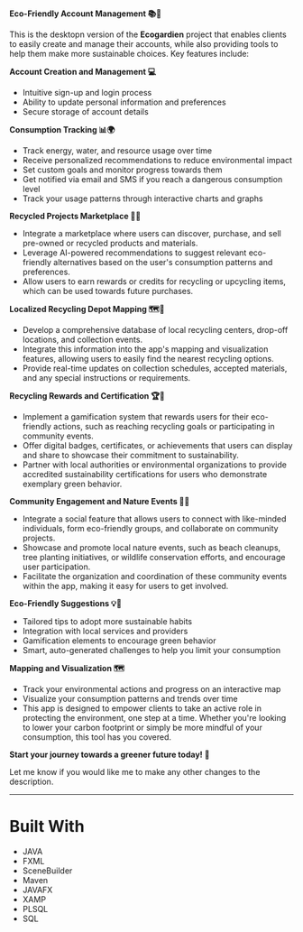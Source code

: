 **Eco-Friendly Account Management 📚🌳**

This is the desktopn version of the **Ecogardien** project that enables clients to easily create and manage their accounts, while also providing tools to help them make more sustainable choices. Key features include:

**Account Creation and Management 💻**
  
  -  Intuitive sign-up and login process
  -  Ability to update personal information and preferences
  -  Secure storage of account details

**Consumption Tracking 📊🌍**

  -  Track energy, water, and resource usage over time
  -  Receive personalized recommendations to reduce environmental impact
  -  Set custom goals and monitor progress towards them
  -  Get notified via email and SMS if you reach a dangerous consumption level
  -  Track your usage patterns through interactive charts and graphs
    
**Recycled Projects Marketplace 🛒🌳**

  -  Integrate a marketplace where users can discover, purchase, and sell pre-owned or recycled products and materials.
  -  Leverage AI-powered recommendations to suggest relevant eco-friendly alternatives based on the user's consumption patterns and preferences.
  -  Allow users to earn rewards or credits for recycling or upcycling items, which can be used towards future purchases.

**Localized Recycling Depot Mapping 🗺️🚮**

  -  Develop a comprehensive database of local recycling centers, drop-off locations, and collection events.
  -  Integrate this information into the app's mapping and visualization features, allowing users to easily find the nearest recycling options.
  -  Provide real-time updates on collection schedules, accepted materials, and any special instructions or requirements.

**Recycling Rewards and Certification 🏆🌱**

  -  Implement a gamification system that rewards users for their eco-friendly actions, such as reaching recycling goals or participating in community events.
  -  Offer digital badges, certificates, or achievements that users can display and share to showcase their commitment to sustainability.
  -  Partner with local authorities or environmental organizations to provide accredited sustainability certifications for users who demonstrate exemplary green behavior.
    
**Community Engagement and Nature Events 👥🌳**
  -  Integrate a social feature that allows users to connect with like-minded individuals, form eco-friendly groups, and collaborate on community projects.
  -  Showcase and promote local nature events, such as beach cleanups, tree planting initiatives, or wildlife conservation efforts, and encourage user participation.
  -  Facilitate the organization and coordination of these community events within the app, making it easy for users to get involved.


**Eco-Friendly Suggestions 💡🌳**

  -  Tailored tips to adopt more sustainable habits
  -  Integration with local services and providers
  -  Gamification elements to encourage green behavior
  -  Smart, auto-generated challenges to help you limit your consumption

**Mapping and Visualization 🗺️**

  -  Track your environmental actions and progress on an interactive map
  -  Visualize your consumption patterns and trends over time
  -  This app is designed to empower clients to take an active role in protecting the environment, one step at a time. Whether you're looking to lower your carbon footprint or simply be more mindful of your            consumption, this tool has you covered.

**Start your journey towards a greener future today! 🌱**

Let me know if you would like me to make any other changes to the description.

---

# Built With 
  -  JAVA
  -  FXML
  -  SceneBuilder
  -  Maven
  -  JAVAFX
  -  XAMP
  -  PLSQL
  -  SQL
